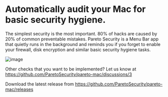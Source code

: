 # Automatically audit your Mac for basic security hygiene.


The simplest security is the most important. 80% of hacks are caused by 20% of common preventable mistakes. Pareto Security is a Menu Bar app that quietly runs in the background and reminds you if you forget to enable your firewall, disk encryption and similar basic security hygiene tasks.

![image](https://user-images.githubusercontent.com/239513/126497099-1b89a8ef-68f2-4aae-9f05-f124748685d2.png)

Other checks that you want to be implemented? Let us know at https://github.com/ParetoSecurity/pareto-mac/discussions/3

Download the latest release from https://github.com/ParetoSecurity/pareto-mac/releases
